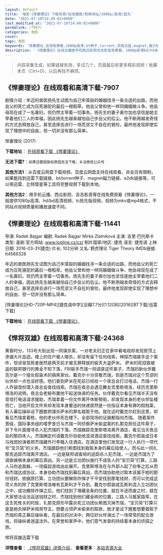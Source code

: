 ```yaml
---
layout: default
title: '电影《悍妻理论》下载资源/在线播放/视频地址/1080p/高清/蓝光'
date: "2021-07-10T14:40:02+0800"
last_modified_at: "2021-07-10T14:40:02+0800"
permalink: /7907/
categories: 电影
cover:
tags: 电影
keywords: '悍妻理论,在线免费看,1080p高清,bt种子,torrent,百度云盘,magnet,磁力链,迅雷下载资源'
description: '《悍妻理论》在线云播放手机西瓜影院吉吉影音免费看，1080p高清bd/hd未删减完整版和tc抢先枪版，mkv/mp4格式，附带bt/torrent种子、magnet/磁力链、百度云盘、网盘资源迅雷下载链接'
---
```


>内容采集生成，如果链接失效，多试几个，页面最后有更多精彩视频！收藏本页（Ctrl+D)，以后再找不麻烦。


## 《悍妻理论》在线观看和高清下载-7907

剧情介绍：年迈的兽医扬先生试图为自己牢笼般的婚姻找寻一条合适的出路，而他岳父的死亡成为压死骆驼的最后一根稻草。他岳父曾和他一样同婚姻做斗争。他岳母现在成了一名寡妇，但仍然主宰着一切事务。扬先生的妻子奥尔加也坚信是她主宰着他们二人的幸福，因此扬先生越来越怕自己步岳父的后尘。他不断用越发奇怪的方式去释放自己，甚至选择去进行一场荒谬又不自在的冒险，最终他发现即使实现了理想中的自由，但一切并没有那么简单。


悍妻理论 (2017)

**下载地址**： [在线观看下载 《悍妻理论》](https://www.btbtdy.me/btdy/dy11918.html) 


**无法下载?**：`如果迅雷因版权原因无法下载，关注微信公众号 `

**其他方法1**：从百度云网盘下载视频，百度云网盘支持在线观看，非会员有限制，如果能找到迅雷下载链接、bt/torrent种子、magnet磁力链接、e2dk链接等，可以用迅雷、比特彗星等工具将完整视频下载到本地。

**其他方法2**：用手机云播、西瓜影院、吉吉影音等在线免费观看《悍妻理论》，一般提供1080p高清、hd/bd高清视频、tc抢先版视频，视频为mkv或mp4格式，不同站点视频质量和播放速度不同。


## 《悍妻理论》在线观看和高清下载-11441

导演: Radek Bajgar 编剧: Radek Bajgar Mirka Zlatníková 主演: 吉里·巴托斯卡 类型: 喜剧 官方网站: www.logline.cz/cz/ 制片国家/地区: 捷克 语言: 捷克语 上映日期: 2016-03-31(捷克) 片长: 102分钟 又名: 野虎理论 Tiger Theory IMDb链接: tt4568328

年迈的兽医扬先生试图为自己牢笼般的婚姻找寻一条合适的出路，而他岳父的死亡成为压死骆驼的最后一根稻草。他岳父曾和他一样同婚姻做斗争。他岳母现在成了一名寡妇，但仍然主宰着一切事务。扬先生的妻子奥尔加也坚信是她主宰着他们二人的幸福，因此扬先生越来越怕自己步岳父的后尘。他不断用越发奇怪的方式去释放自己，甚至选择去进行一场荒谬又不自在的冒险，最终他发现即使实现了理想中的自由，但一切并没有那么简单。


[悍妻理论][HD-720P-MP4][捷克语中字][豆瓣7.7分][1.12GB][2016][BT下载/迅雷下载]

**下载地址**： [在线观看下载 《悍妻理论》](https://www.btdx8.com/torrent/hqll_2016.html) 


## 《悍将双雄》在线观看和高清下载-24368

黄昏时分，133号大街出现一同谋杀案，一对老夫妇正在家中看电视却发现房顶上渗漏大片血迹。楼上的住户被人暗杀，却没有留下任何线索，神探杰瑞接手这个案件，惊讶发现死者居然是两天前才被无罪释放的偷天大盗萨米。 萨米的死招致被盗的联邦银行的黄金不知下落，FBI联手杰瑞一同调查这件案子，杰瑞的新伙伴戴克尔是一个擅长假装术的搞笑家伙。戴克尔十分崇敬杰瑞，但是杰瑞对这个荒谬的伙伴却一点也没好感。他们查到萨米在死前已经给一个夜总会打过电话，杰瑞一行人乔装改扮潜入夜总会查找线索。杰瑞在夜总会遇见舞女克里斯塔洛，经历克里斯塔洛的说明，夜总会老板布置他干起送快递的任务。伙伴戴克尔看见杰瑞半天没有音信打电话请求援助，杰瑞拿着一份文件离开休斯顿街，却发现本身的老伙伴坠楼而亡，当他开启文件夹却发现本身要送的快递居然是一份指证本身有罪的假档案，有人幕后操纵设下圈套把谋杀萨米的罪名栽赃于他。就在这时戴克尔赶到这里，却看见杰瑞拿着枪，他的老伙伴死在楼下。全部现场的证据都指向杰瑞。 随着案件晋级，国际事务组的喽罗昔日与杰瑞一同侦察萨米偷盗案的扎那克担任这件案子，并下令片面搜寻杀人犯杰瑞的下落。杰瑞跟踪克里斯塔洛离开酒店，看见当天夜总会的那四本人。杰瑞确定约请戴克尔协助他混进酒店查找线索。戴克尔假装成日本马戏团扮演者把杰瑞藏外行李箱入住酒店。在酒店里他们发现这一行人执行一项代号&ldquo;宝贝简”的义务，杰瑞跟踪他们希图找到栽赃本身的幕后指使人。而与此一同扎那克追踪杰瑞离开酒店。 一边是联邦调查局的追踪杀人犯杰瑞，一边是杰瑞为了调查嫁祸本身的幕后真凶，另一边是立功团伙施行不成告人的&ldquo;宝贝简”打算。三路人马你追我躲，一场猫鼠游戏由此展开。克里斯塔洛在与外部人起了纷争之后从而和杰瑞达成协议，本身协助杰瑞找到幕后真凶，而杰瑞协助他讨取本该属于她的那份钱财。依据原打算，立功团伙要解除炸弹才干平安找到那笔钱财，而可以完成这项义务的除了克里斯塔洛唯有瓦斯利才干办到，戴克尔假装成瓦斯利混入立功团伙之中，成功撤除炸弹之后，他们找到了埋藏金条的位置，就在半途而废之时，就在大家想法设法运送钱财之时，杰瑞找到他们藏金砖的位置，三路人马冤家路窄，在这生死攸关的时辰，扎那克原形毕露杀死立功团伙希图灭掉杰瑞，“宝贝简”打算只是是她杀掉萨米喧宾夺主，想要占领萨米偷来的赃款，她才是设下圈套想要栽赃于杰瑞的真正幕后操纵者。在最后的对决中，两位好伙伴演出了一场常常的配合游戏，将操纵者逍遥法外。在荣誉和掌声中，他们意气发奋的持续着本身的侦探之旅。


悍将双雄迅雷下载

**详情查看**： [《悍将双雄》详情介绍](/movie/24368/)， **查看更多**：[本站资源大全](/movie/t/all/)

